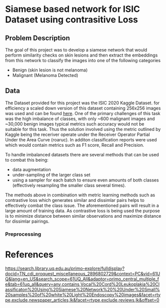 # Siamese based network for ISIC Dataset using contrasitive Loss

## Problem Description
The goal of this project was to develop a siamese network that would perform similarity checks on skin lesions and then extract the embeddings from this network to classify the images into one of the following categories

- Benign (skin lesion is not melanoma)
- Malignant (Melanoma Detected)

## Data
The Dataset provided for this project was the ISIC 2020 Kaggle Dataset. for efficiency a scaled down version of this dataset containing 256x256 images was used and can be found [here](https://www.kaggle.com/datasets/nischaydnk/isic-2020-jpg-256x256-resized/data). One of the primary challenges of this task was the high imbalance of classes, with only ~600 malignant images and ~30,000 benign images typical metrics such accuracy would not be suitable for this task. Thus the solution involved using the metric outlined by Kaggle being the receriver operate under the Receiver Operator Partial Under the Area Curve (roaruc). In additon classification reports were used which would contain metrics such as F1 score, Recall and Precision.

To handle imbalanced datasets there are several methods that can be used to combat this being: 
- data augmentation 
- under-sampling of the larger class set 
- using a sampler for each batch to ensure even amounts of both classes (effectively resampling the smaller class several times). 

The methods above in combination with metric learning methods such as contrastive loss which generates similar and dissimlar pairs helps to effectively combat the class issue. The aforementioned pairs will result in a large amount of training data. As contrastive loss is being used the purpose is to minimize distance between similar observations and maximize distance for dissimlar pairings.


### Preprocessing



# References
https://search.library.uq.edu.au/primo-explore/fulldisplay?docid=TN_cdi_proquest_miscellaneous_2896802729&context=PC&vid=61UQ&lang=en_US&search_scope=61UQ_All&adaptor=primo_central_multiple_fe&tab=61uq_all&query=any,contains,Vocal%20Cord%20Leukoplakia%20Classificaton%20Using%20Siamese%20Network%20%20Under%20Small%20samples%20of%20white%20Light%20Endoscopy%20images&facet=rtype,exclude,newspaper_articles,lk&facet=rtype,exclude,reviews,lk&offset=0 